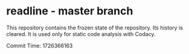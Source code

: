 # readline - master branch

This repository contains the frozen state of the repository.
Its history is cleared. It is used only for static code
analysis with Codacy.

Commit Time: 1726366163
